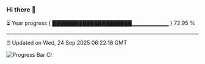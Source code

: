 ### Hi there 👋

⏳ Year progress { █████████████████████▁▁▁▁▁▁▁▁▁ } 72.95 %

---

⏰ Updated on Wed, 24 Sep 2025 06:22:18 GMT

![Progress Bar CI](https://github.com/liununu/liununu/workflows/Progress%20Bar%20CI/badge.svg)
